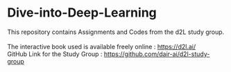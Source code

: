 # Dive-into-Deep-Learning
This repository contains Assignments and Codes from the d2L study group.<br><br>
The interactive book used is available freely online : https://d2l.ai/<br>
GitHub Link for the Study Group : https://github.com/dair-ai/d2l-study-group
